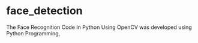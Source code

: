 # face_detection
The Face Recognition Code In Python Using OpenCV was developed using Python Programming,
